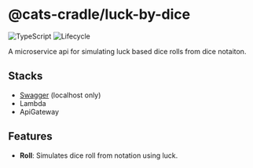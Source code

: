 # @cats-cradle/luck-by-dice

![TypeScript](https://shields.io/badge/TypeScript-3178C6?logo=TypeScript&logoColor=FFF&style=flat-square)
![Lifecycle](https://img.shields.io/badge/lifecycle-stable-brightgreen)

A microservice api for simulating luck based dice rolls from dice notaiton.

## Stacks

- [Swagger](http://localhost:3000/api/) (localhost only)
- Lambda
- ApiGateway

## Features

- **Roll**: Simulates dice roll from notation using luck.
